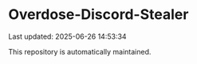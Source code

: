 # Overdose-Discord-Stealer

Last updated: 2025-06-26 14:53:34

This repository is automatically maintained.
